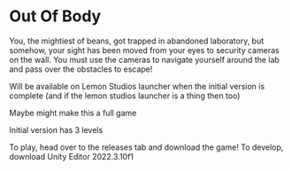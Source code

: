 # Out Of Body
You, the mightiest of beans, got trapped in abandoned laboratory, but somehow, your sight has been moved from your eyes to security cameras on the wall. You must use the cameras to navigate yourself around the lab and pass over the obstacles to escape!

Will be available on Lemon Studios launcher when the initial version is complete (and if the lemon studios launcher is a thing then too)

Maybe might make this a full game

Initial version has 3 levels

To play, head over to the releases tab and download the game!
To develop, download Unity Editor 2022.3.10f1
